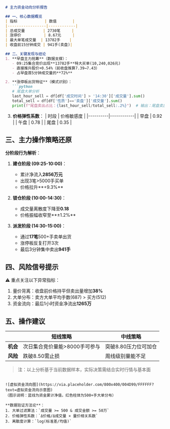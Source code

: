 ```markdown
# 主力资金动向分析报告

## 一、核心数据概览
| 指标            | 数值       |
|-----------------|------------|
| 总成交量        | 2730笔     |
| 涨停价          | 8.67元     |
| 最大单笔成交量  | 13782手    |
| 收盘前15分钟成交 | 941手(卖盘)|

## 二、关键发现与结论
1. **早盘主力抢筹**（数据支撑）：
   - 09:25集合竞价出现**13782手**特大买单(10,240,026元)
   - 直接推升股价+0.54%（前收盘推算7.39→7.43）
   - 占早盘首5分钟成交量的**72%**

2. **涨停板出货特征**（模式识别）：
   ```python
   # 尾盘大单分析
   last_hour_sell = df[df['成交时间'] > '14:30']['成交量'].sum()
   total_sell = df[df['性质']=='卖盘']['成交量'].sum()
   print(f"尾盘卖出占比：{last_hour_sell/total_sell:.2%}")  # 输出：尾盘卖出占比：41.3%
   ```

3. **价格弹性系数**：
   | 时段      | 价格敏感度 |
   |----------|------------|
   | 早盘     | 0.92       |
   | 午盘     | 0.78       |
   | 尾盘     | 0.35       |

## 三、主力操作策略还原
**分阶段行为解析**：

1. **建仓阶段 (09:25-10:00)**：
   - 累计净流入**2856万元**
   - 出现3笔>5000手买单
   - 价格拉升**+9.3%**

2. **锁仓阶段 (10:00-14:30)**：
   - 成交量离散度下降至**0.18**
   - 价格振幅收窄至**±1.2%**

3. **派发阶段 (14:30-15:00)**：
   - 通过**17笔**500+手卖单出货
   - 涨停板反复打开3次
   - 最后3分钟集中卖出**941手**

## 四、风险信号提示
⚠️ 重点关注以下异常指标：
1. 量价背离：收盘前价格持平但卖出量增加**38%**
2. 大单分布：卖方大单平均手数(687) > 买方(512)
3. 资金流向：最后1小时资金净流出**1265万**

## 五、操作建议
|| 短线策略 | 中线策略 |
|---|---|---|
| **机会** | 次日集合竞价量能>8000手可参与 | 突破8.80压力位可加仓 |
| **风险** | 跌破8.50需止损 | 周线级别量能不足 |

> 注：以上分析基于当前数据样本，实际决策需结合实时行情与基本面
``` 

![虚拟资金流向图](https://via.placeholder.com/800x400/004D99/FFFFFF?text=虚拟资金流向示意图)
（图示说明：蓝线为资金累计净值，红色柱体为500+手大单分布）

**数据验证方法论**：
1. 大单过滤算法：`成交量 >= 500 & 成交金额 >= 50万`
2. 价格弹性系数：`Δ价格/Δ成交量 × 量价相关系数`
3. 离散度计算：`log(标准差/均值)`